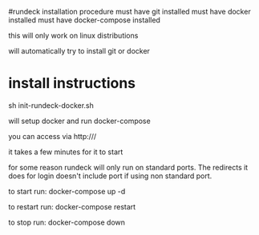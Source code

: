 #rundeck installation procedure
must have git installed
must have docker installed
must have docker-compose installed

this will only work on linux distributions

will automatically try to install git or docker

# install instructions
sh init-rundeck-docker.sh

will setup docker and run docker-compose

you can access via http://<hostname>/

it takes a few minutes for it to start


for some reason rundeck will only run on standard ports. The redirects it does for login doesn't include port if using non standard port.

to start run:
docker-compose up -d

to restart run:
docker-compose restart

to stop run:
docker-compose down
